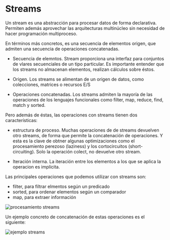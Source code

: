 # Streams

Un stream es una abstracción para procesar datos de forma declarativa. Permiten además aprovechar las arquitecturas multinúcleo sin necesidad de hacer programación multiproceso.

En términos más concretos, es una secuencia de elementos origen, que admiten una secuencia de operaciones concatenadas.

* Secuencia de elemntos. Stream proporciona una interfaz para conjuntos de vlares secuenciales de un tipo particular. Es importante entender que los streams no almacenan elementos, realizan cálculos sobre éstos.
  
* Origen. Los streams se alimentan de un origen de datos, como colecciones, matrices o recursos E/S

* Operaciones concatenadas. Los streams admiten la mayoría de las operaciones de los lenguajes funcionales como filter, map, reduce, find, match y sorted.

Pero además de éstas, las operaciones con streams tienen dos características:

* estructura de proceso. Muchas operaciones de de streams devuelven otro streams, de forma que permite la concatenación de operaciones. Y esta es la clave de obtner algunas optimizaciones como el procesamiento perezoso (laziness) y los cortocircuitos (short-circuiting). Solo la operación colect, no devuelve otro stream.

* Iteración interna. La iteración entre los elementos a los que se aplica la operacion es implícita.

Las principales operaciones que podemos utilizar con streams son:

* filter, para filtrar elmentos según un predicado
* sorted, para ordenar elementos según un comparador
* map, para extraer información


![procesamiento streams](./../imágenes/flujoOperaciones.png)

Un ejemplo concreto de concatenación de estas operaciones es el siguiente:

![ejemplo streams](./../imágenes/ejemplo.png)